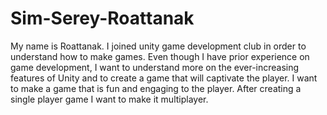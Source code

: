 # Sim-Serey-Roattanak


My name is Roattanak. I joined unity game development club in order to understand how to make games. Even though I have prior experience on game development, I want to understand more on the ever-increasing features of Unity and to create a game that will captivate the player. I want to make a game that is fun and engaging to the player. After creating a single player game I want to make it multiplayer. 
